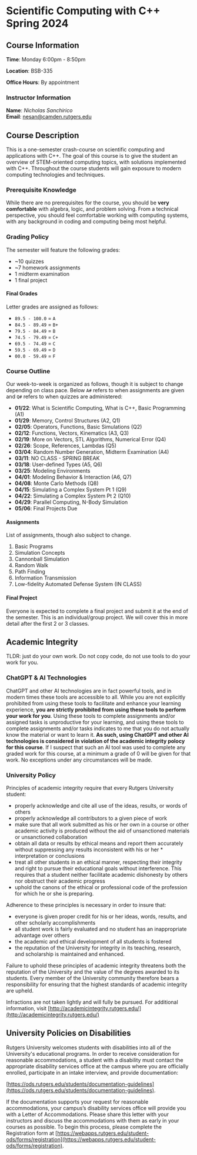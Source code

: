 # Scientific Computing with C++ Spring 2024

## Course Information

**Time**: Monday 6:00pm - 8:50pm

**Location**: BSB-335

**Office Hours**: By appointment

### Instructor Information

**Name**: *Nicholas Sanchirico*  
**Email**: nesan@camden.rutgers.edu  

## Course Description

This is a one-semester crash-course on scientific computing and applications with C++. The goal of this course is to give the student an overview of STEM-oriented computing topics, with solutions implemented with C++. Throughout the course students will gain exposure to modern computing technologies and techniques.

### Prerequisite Knowledge

While there are no prerequisites for the course, you should be **very comfortable** with algebra, logic, and problem solving. From a technical perspective, you should feel comfortable working with computing systems, with any background in coding and computing being most helpful.

### Grading Policy

The semester will feature the following grades:

* ~10 quizzes
* ~7 homework assignments
* 1 midterm examination
* 1 final project

#### Final Grades

Letter grades are assigned as follows:

* `89.5 - 100.0` = `A`
* `84.5 - 89.49` = `B+`
* `79.5 - 84.49` = `B`
* `74.5 - 79.49` = `C+`
* `69.5 - 74.49` = `C`
* `59.5 - 69.49` = `D`
* `00.0 - 59.49` = `F`

### Course Outline

Our week-to-week is organized as follows, though it is subject to change depending on class pace. Below `A#` refers to when assignments are given and `Q#` refers to when quizzes are administered:

* **01/22**: What is Scientific Computing, What is C++, Basic Programming (A1)
* **01/29**: Memory, Control Structures (A2, Q1)
* **02/05**: Operators, Functions, Basic Simulations (Q2)
* **02/12**: Functions, Vectors, Kinematics (A3, Q3)
* **02/19**: More on Vectors, STL Algorithms, Numerical Error (Q4)
* **02/26**: Scope, References, Lambdas (Q5)
* **03/04**: Random Number Generation, Midterm Examination (A4)
* **03/11**: NO CLASS - SPRING BREAK
* **03/18**: User-defined Types (A5, Q6)
* **03/25**: Modeling Environments
* **04/01**: Modeling Behavior & Interaction (A6, Q7)
* **04/08**: Monte Carlo Methods (Q8)
* **04/15**: Simulating a Complex System Pt 1 (Q9)
* **04/22**: Simulating a Complex System Pt 2 (Q10)
* **04/29**: Parallel Computing, N-Body Simulation
* **05/06**: Final Projects Due

#### Assignments

List of assignments, though also subject to change.

1. Basic Programs 
2. Simulation Concepts
3. Cannonball Simulation
4. Random Walk
5. Path Finding
6. Information Transmission
7. Low-fidelity Automated Defense System (IN CLASS)

#### Final Project

Everyone is expected to complete a final project and submit it at the end of the semester. This is an individual/group project. We will cover this in more detail after the first 2 or 3 classes.

## Academic Integrity

TLDR: just do your own work. Do not copy code, do not use tools to do your work for you.

### ChatGPT & AI Technologies

ChatGPT and other AI technologies are in fact powerful tools, and in modern times these tools are accessible to all. While you are not explicitly prohibited from using these tools to facilitate and enhance your learning experience, **you are strictly prohibited from using these tools to perform your work for you**. Using these tools to complete assignments and/or assigned tasks is unproductive for your learning, and using these tools to complete assignments and/or tasks indicates to me that you do not actually know the material or want to learn it. **As such, using ChatGPT and other AI technologies is considered in violation of the academic integrity polocy for this course**. If I suspect that such an AI tool was used to complete any graded work for this course, at a minimum a grade of 0 will be given for that work. No exceptions under any circumstances will be made.

### University Policy

Principles of academic integrity require that every Rutgers University student:

* properly acknowledge and cite all use of the ideas, results, or words of others
* properly acknowledge all contributors to a given piece of work
* make sure that all work submitted as his or her own in a course or other academic activity is produced without the aid of unsanctioned materials or unsanctioned collaboration
* obtain all data or results by ethical means and report them accurately without suppressing any results inconsistent with his or her * interpretation or conclusions
* treat all other students in an ethical manner, respecting their integrity and right to pursue their educational goals without interference. This requires that a student neither facilitate academic dishonesty by others nor obstruct their academic progress
* uphold the canons of the ethical or professional code of the profession for which he or she is preparing.

Adherence to these principles is necessary in order to insure that:

* everyone is given proper credit for his or her ideas, words, results, and other scholarly accomplishments
* all student work is fairly evaluated and no student has an inappropriate advantage over others
* the academic and ethical development of all students is fostered
* the reputation of the University for integrity in its teaching, research, and scholarship is maintained and enhanced.

Failure to uphold these principles of academic integrity threatens both the reputation of the University and the value of the degrees awarded to its students. Every member of the University community therefore bears a responsibility for ensuring that the highest standards of academic integrity are upheld.

Infractions are not taken lightly and will fully be pursued. For additional information, visit [http://academicintegrity.rutgers.edu/](http://academicintegrity.rutgers.edu/)

## University Policies on Disabilities

Rutgers University welcomes students with disabilities into all of the University's educational programs. In order to receive consideration for reasonable accommodations, a student with a disability must contact the appropriate disability services office at the campus where you are officially enrolled, participate in an intake interview, and provide documentation:

[https://ods.rutgers.edu/students/documentation-guidelines](https://ods.rutgers.edu/students/documentation-guidelines).

If the documentation supports your request for reasonable accommodations, your campus’s disability services office will provide you with a Letter of Accommodations. Please share this letter with your instructors and discuss the accommodations with them as early in your courses as possible. To begin this process, please complete the Registration form at [https://webapps.rutgers.edu/student-ods/forms/registration](https://webapps.rutgers.edu/student-ods/forms/registration).
